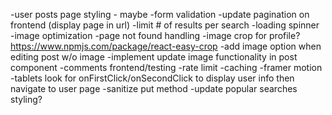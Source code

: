-user posts page styling - maybe
-form validation
-update pagination on frontend (display page in url)
-limit # of results per search
-loading spinner
-image optimization
-page not found handling
-image crop for profile? https://www.npmjs.com/package/react-easy-crop
-add image option when editing post w/o image
-implement update image functionality in post component
-comments frontend/testing
-rate limit
-caching
-framer motion
-tablets look for onFirstClick/onSecondClick to display user info then navigate to user page
-sanitize put method
-update popular searches styling?
